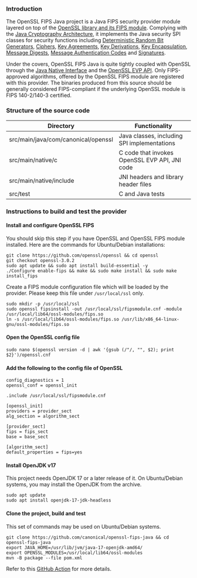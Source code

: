 ### Introduction
The OpenSSL FIPS Java project is a Java FIPS security provider module layered on top of the [OpenSSL library and its FIPS module](https://docs.openssl.org/3.0/man7/OSSL_PROVIDER-FIPS/). Complying with the [Java Cryptography Architecture](https://docs.oracle.com/javase/8/docs/technotes/guides/security/crypto/CryptoSpec.html), it implements the Java security SPI classes for security functions including [Deterministic Random Bit Generators](https://docs.oracle.com/en/java/javase/17/docs/api/java.base/java/security/SecureRandomSpi.html), [Ciphers](https://docs.oracle.com/en/java/javase/17/docs/api/java.base/javax/crypto/CipherSpi.html), [Key Agreements](https://docs.oracle.com/en/java/javase/17/docs/api/java.base/javax/crypto/KeyAgreementSpi.html), [Key Derivations](https://docs.oracle.com/en/java/javase/17/docs/api/java.base/javax/crypto/SecretKeyFactorySpi.html), [Key Encapsulation](https://docs.oracle.com/en/java/javase/17/docs/api/java.base/javax/crypto/KEMSpi.html), [Message Digests](https://docs.oracle.com/en/java/javase/17/docs/api/java.base/java/security/MessageDigest.html#:~:text=Message%20digests%20are%20secure%20one,called%20to%20reset%20the%20digest.), [Message Authentication Codes](https://docs.oracle.com/en/java/javase/17/docs/api/java.base/javax/crypto/Mac.html) and [Signatures](https://docs.oracle.com/en/java/javase/17/docs/api/java.base/java/security/Signature.html?source=%3Aso%3Atw%3Aor%3Aawr%3Aosec%3A%2C%3Aso%3Atw%3Aor%3Aawr%3Aosec%3A).

Under the covers, OpenSSL FIPS Java is quite tightly coupled with OpenSSL through the [Java Native Interface](https://docs.oracle.com/javase/8/docs/technotes/guides/jni/spec/intro.html) and the [OpenSSL EVP API](https://docs.openssl.org/3.3/man7/evp/). Only FIPS-approved algorithms, offered by the OpenSSL FIPS module are registered with this provider. The binaries produced from this source should be generally considered FIPS-compliant if the underlying OpenSSL module is FIPS 140-2/140-3 certified.

### Structure of the source code
| Directory | Functionality |
|-----------|---------------|
| src/main/java/com/canonical/openssl | Java classes, including SPI implementations |
| src/main/native/c | C code that invokes OpenSSL EVP API, JNI code |
| src/main/native/include | JNI headers and library header files |
| src/test | C and Java tests | 

### Instructions to build and test the provider
#### Install and configure OpenSSL FIPS
You should skip this step if you have OpenSSL and OpenSSL FIPS module installed. Here are the commands for Ubuntu/Debian installations:
```
git clone https://github.com/openssl/openssl && cd openssl
git checkout openssl-3.0.2
sudo apt update && sudo apt install build-essential -y
./Configure enable-fips && make && sudo make install && sudo make install_fips
```
Create a FIPS module configuration file which will be loaded by the provider. Please keep this file under `/usr/local/ssl` only.
```
sudo mkdir -p /usr/local/ssl
sudo openssl fipsinstall -out /usr/local/ssl/fipsmodule.cnf -module /usr/local/lib64/ossl-modules/fips.so
ln -s /usr/local/lib64/ossl-modules/fips.so /usr/lib/x86_64-linux-gnu/ossl-modules/fips.so
```
#### Open the OpenSSL config file
```
sudo nano $(openssl version -d | awk '{gsub (/"/, "", $2); print $2}')/openssl.cnf 
```
#### Add the following to the config file of OpenSSL
```
config_diagnostics = 1
openssl_conf = openssl_init

.include /usr/local/ssl/fipsmodule.cnf

[openssl_init]
providers = provider_sect
alg_section = algorithm_sect

[provider_sect]
fips = fips_sect
base = base_sect

[algorithm_sect]
default_properties = fips=yes
```
#### Install OpenJDK v17
This project needs OpenJDK 17 or a later release of it. On Ubuntu/Debian systems, you may install the OpenJDK from the archive.
```
sudo apt update
sudo apt install openjdk-17-jdk-headless
```
#### Clone the project, build and test
This set of commands may be used on Ubuntu/Debian systems.
```
git clone https://github.com/canonical/openssl-fips-java && cd openssl-fips-java
export JAVA_HOME=/usr/lib/jvm/java-17-openjdk-amd64/
export OPENSSL_MODULES=/usr/local/lib64/ossl-modules
mvn -B package --file pom.xml
```
Refer to this [GitHub Action](https://github.com/canonical/openssl-fips-java/blob/main/.github/workflows/maven.yml) for more details.
